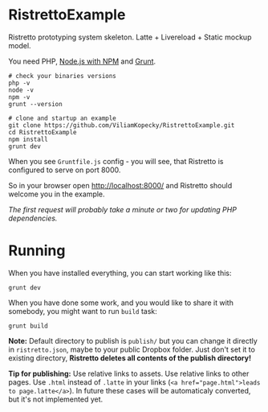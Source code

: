 RistrettoExample
================

Ristretto prototyping system skeleton. Latte + Livereload + Static mockup model.

You need PHP, [Node.js with NPM](http://nodejs.org) and [Grunt](http://gruntjs.com).

```shell
# check your binaries versions
php -v
node -v
npm -v
grunt --version
```

```shell
# clone and startup an example
git clone https://github.com/ViliamKopecky/RistrettoExample.git
cd RistrettoExample
npm install
grunt dev
```

When you see `Gruntfile.js` config - you will see, that Ristretto is configured to serve on port 8000.

So in your browser open [http://localhost:8000/](http://localhost:8000/) and Ristretto should welcome you in the example.


*The first request will probably take a minute or two for updating PHP dependencies.*

Running
=======

When you have installed everything, you can start working like this:

```shell
grunt dev
```

When you have done some work, and you would like to share it with somebody, you might want to run `build` task:

```shell
grunt build
```

**Note:** Default directory to publish is `publish/` but you can change it directly in `ristretto.json`, maybe to your public Dropbox folder. Just don't set it to existing directory, **Ristretto deletes all contents of the publish directory!**

**Tip for publishing:** Use relative links to assets. Use relative links to other pages. Use `.html` instead of `.latte` in your links (`<a href="page.html">leads to page.latte</a>`). In future these cases will be automaticaly converted, but it's not implemented yet.
